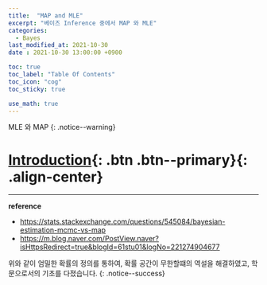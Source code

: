 ```yaml
---
title:  "MAP and MLE"
excerpt: "베이즈 Inference 중에서 MAP 와 MLE"
categories:
  - Bayes
last_modified_at: 2021-10-30
date : 2021-10-30 13:00:00 +0900

toc: true
toc_label: "Table Of Contents"
toc_icon: "cog"
toc_sticky: true

use_math: true
---
```


 MLE 와 MAP
{: .notice--warning}

# [Introduction](#link){: .btn .btn--primary}{: .align-center}



---

**reference**

- <https://stats.stackexchange.com/questions/545084/bayesian-estimation-mcmc-vs-map>
- <https://m.blog.naver.com/PostView.naver?isHttpsRedirect=true&blogId=61stu01&logNo=221274904677>

위와 같이 엄밀한 확률의 정의를 통하여, 확률 공간이 무한할떄의 역설을 해결하였고, 학문으로서의 기초를 다졌습니다.
{: .notice--success}

